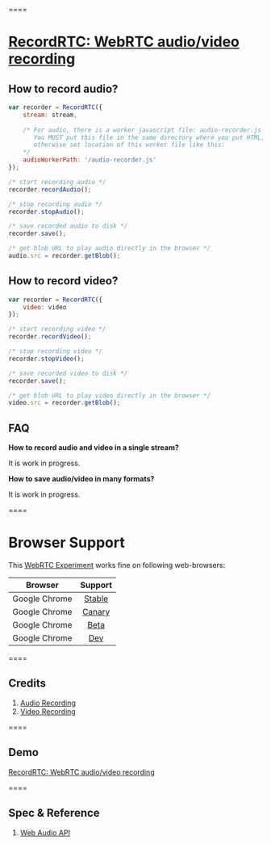 ====
# [RecordRTC: WebRTC audio/video recording](http://bit.ly/RecordRTC-Demo)

## How to record audio?

```javascript
var recorder = RecordRTC({
	stream: stream,
	
	/* For audio, there is a worker javascript file: audio-recorder.js
	   You MUST put this file in the same directory where you put HTML; 
	   otherwise set location of this worker file like this:
	*/
	audioWorkerPath: '/audio-recorder.js'
});

/* start recording audio */
recorder.recordAudio();

/* stop recording audio */
recorder.stopAudio();   

/* save recorded audio to disk */
recorder.save();    

/* get blob URL to play audio directly in the browser */    
audio.src = recorder.getBlob();
```

## How to record video?

```javascript
var recorder = RecordRTC({
	video: video
});

/* start recording video */
recorder.recordVideo();

/* stop recording video */
recorder.stopVideo();   

/* save recorded video to disk */
recorder.save();    

/* get blob URL to play video directly in the browser */    
video.src = recorder.getBlob();
```

## FAQ

**How to record audio and video in a single stream?**

It is work in progress.

**How to save audio/video in many formats?**

It is work in progress.

====
# Browser Support

This [WebRTC Experiment](https://googledrive.com/host/0B6GWd_dUUTT8RzVSRVU2MlIxcm8/RecordRTC/) works fine on following web-browsers:

| Browser        | Support           |
| ------------- |:-------------:|
| Google Chrome | [Stable](https://www.google.com/intl/en_uk/chrome/browser/) |
| Google Chrome | [Canary](https://www.google.com/intl/en/chrome/browser/canary.html) |
| Google Chrome | [Beta](https://www.google.com/intl/en/chrome/browser/beta.html) |
| Google Chrome | [Dev](https://www.google.com/intl/en/chrome/browser/index.html?extra=devchannel#eula) |

====
## Credits

1. [Audio Recording](https://github.com/mattdiamond/Recorderjs)
2. [Video Recording](https://github.com/antimatter15/whammy)

====
## Demo

[RecordRTC: WebRTC audio/video recording](https://googledrive.com/host/0B6GWd_dUUTT8RzVSRVU2MlIxcm8/RecordRTC/)

====
## Spec & Reference

1. [Web Audio API](https://dvcs.w3.org/hg/audio/raw-file/tip/webaudio/specification.html)